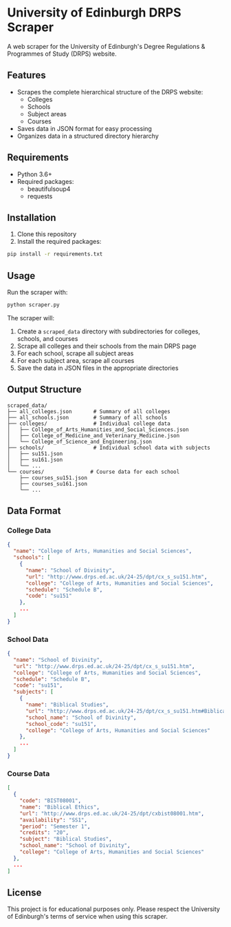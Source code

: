 # University of Edinburgh DRPS Scraper

A web scraper for the University of Edinburgh's Degree Regulations & Programmes of Study (DRPS) website.

## Features

- Scrapes the complete hierarchical structure of the DRPS website:
  - Colleges
  - Schools
  - Subject areas
  - Courses
- Saves data in JSON format for easy processing
- Organizes data in a structured directory hierarchy

## Requirements

- Python 3.6+
- Required packages:
  - beautifulsoup4
  - requests

## Installation

1. Clone this repository
2. Install the required packages:

```bash
pip install -r requirements.txt
```

## Usage

Run the scraper with:

```bash
python scraper.py
```

The scraper will:
1. Create a `scraped_data` directory with subdirectories for colleges, schools, and courses
2. Scrape all colleges and their schools from the main DRPS page
3. For each school, scrape all subject areas
4. For each subject area, scrape all courses
5. Save the data in JSON files in the appropriate directories

## Output Structure

```
scraped_data/
├── all_colleges.json       # Summary of all colleges
├── all_schools.json        # Summary of all schools
├── colleges/               # Individual college data
│   ├── College_of_Arts_Humanities_and_Social_Sciences.json
│   ├── College_of_Medicine_and_Veterinary_Medicine.json
│   └── College_of_Science_and_Engineering.json
├── schools/                # Individual school data with subjects
│   ├── su151.json
│   ├── su161.json
│   └── ...
└── courses/               # Course data for each school
    ├── courses_su151.json
    ├── courses_su161.json
    └── ...
```

## Data Format

### College Data
```json
{
  "name": "College of Arts, Humanities and Social Sciences",
  "schools": [
    {
      "name": "School of Divinity",
      "url": "http://www.drps.ed.ac.uk/24-25/dpt/cx_s_su151.htm",
      "college": "College of Arts, Humanities and Social Sciences",
      "schedule": "Schedule B",
      "code": "su151"
    },
    ...
  ]
}
```

### School Data
```json
{
  "name": "School of Divinity",
  "url": "http://www.drps.ed.ac.uk/24-25/dpt/cx_s_su151.htm",
  "college": "College of Arts, Humanities and Social Sciences",
  "schedule": "Schedule B",
  "code": "su151",
  "subjects": [
    {
      "name": "Biblical Studies",
      "url": "http://www.drps.ed.ac.uk/24-25/dpt/cx_s_su151.htm#Biblical Studies",
      "school_name": "School of Divinity",
      "school_code": "su151",
      "college": "College of Arts, Humanities and Social Sciences"
    },
    ...
  ]
}
```

### Course Data
```json
[
  {
    "code": "BIST08001",
    "name": "Biblical Ethics",
    "url": "http://www.drps.ed.ac.uk/24-25/dpt/cxbist08001.htm",
    "availability": "SS1",
    "period": "Semester 1",
    "credits": "20",
    "subject": "Biblical Studies",
    "school_name": "School of Divinity",
    "college": "College of Arts, Humanities and Social Sciences"
  },
  ...
]
```

## License

This project is for educational purposes only. Please respect the University of Edinburgh's terms of service when using this scraper.

